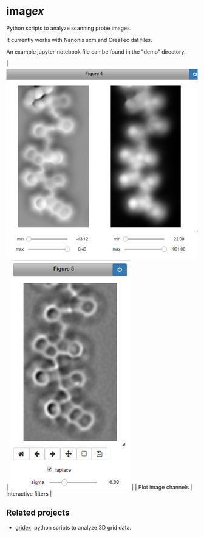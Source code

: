 # imag*ex*

Python scripts to analyze scanning probe images.

It currently works with Nanonis sxm and CreaTec dat files.

An example jupyter-notebook file can be found in the "demo" directory.

|  ![Plot image channels](demo/example_plot.png?raw=true "Plot image channels")  |   ![Interactive filters](demo/example_filter.png?raw=true "Interactive filters")  |
| Plot image channels |  Interactive filters |


## Related projects

- [grid*ex*](https://github.com/alexriss/gridex): python scripts to analyze 3D grid data.


